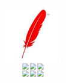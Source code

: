 <br>

<div align="center">
    <img src="https://github.com/GetMyOffers/Nebulas-Learn/blob/master/53F082D5DC4063B7FAAFAAFBB5CD7118.jpg" width="150px">
    <br>
    <a href=""> <img src="https://img.shields.io/badge/%3E-leetcode%20solutions-ff6347.svg"></a> <a href="https://legacy.gitbook.com/book/cyc2018/interview-notebook/details"> <img src="https://img.shields.io/badge/--%20-C%2B%2B-ff7256.svg"></a> <a href="https://legacy.gitbook.com/book/cyc2018/interview-notebook/details"> <img src="https://img.shields.io/badge/--%20-Python-ff7256.svg"></a>
    <br>
    <a href=""> <img src="https://img.shields.io/badge/%3E-algorithm%20implementation-ff6347.svg"></a> <a href="https://legacy.gitbook.com/book/cyc2018/interview-notebook/details"> <img src="https://img.shields.io/badge/--%20-C%2B%2B-ff6347.svg"></a> <a href="https://legacy.gitbook.com/book/cyc2018/interview-notebook/details"> <img src="https://img.shields.io/badge/--%20-Python-ff7256.svg"></a>
</div>


